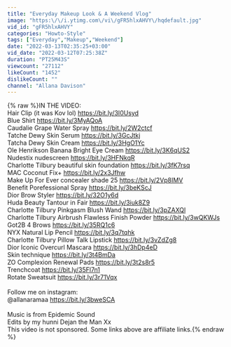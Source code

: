 ```yaml
---
title: "Everyday Makeup Look & A Weekend Vlog"
image: "https:\/\/i.ytimg.com\/vi\/gFR5hlxAHVY\/hqdefault.jpg"
vid_id: "gFR5hlxAHVY"
categories: "Howto-Style"
tags: ["Everyday","Makeup","Weekend"]
date: "2022-03-13T02:35:25+03:00"
vid_date: "2022-03-12T07:25:38Z"
duration: "PT25M43S"
viewcount: "27112"
likeCount: "1452"
dislikeCount: ""
channel: "Allana Davison"
---
```

{% raw %}IN THE VIDEO:<br />Hair Clip (it was Kov lol) <a rel="nofollow" target="blank" href="https://bit.ly/3I0Usyd">https://bit.ly/3I0Usyd</a><br />Blue Shirt <a rel="nofollow" target="blank" href="https://bit.ly/3MyAQoA">https://bit.ly/3MyAQoA</a><br />Caudalie Grape Water Spray <a rel="nofollow" target="blank" href="https://bit.ly/2W2ctcf">https://bit.ly/2W2ctcf</a><br />Tatche Dewy Skin Serum <a rel="nofollow" target="blank" href="https://bit.ly/3GcJtkj">https://bit.ly/3GcJtkj</a><br />Tatcha Dewy Skin Cream <a rel="nofollow" target="blank" href="https://bit.ly/3HgO1Yc">https://bit.ly/3HgO1Yc</a> <br />Ole Henrikson Banana Bright Eye Cream <a rel="nofollow" target="blank" href="https://bit.ly/3K6qUS2">https://bit.ly/3K6qUS2</a> <br />Nudestix nudescreen <a rel="nofollow" target="blank" href="https://bit.ly/3HFNkqR">https://bit.ly/3HFNkqR</a><br />Charlotte Tilbury beautiful skin foundation <a rel="nofollow" target="blank" href="https://bit.ly/3fK7rsq">https://bit.ly/3fK7rsq</a><br />MAC Coconut Fix+ <a rel="nofollow" target="blank" href="https://bit.ly/2x3Jfhw">https://bit.ly/2x3Jfhw</a><br />Make Up For Ever concealer shade 25 <a rel="nofollow" target="blank" href="https://bit.ly/2Vp8IMV">https://bit.ly/2Vp8IMV</a><br />Benefit Porefessional Spray <a rel="nofollow" target="blank" href="https://bit.ly/3beKScJ">https://bit.ly/3beKScJ</a><br />Dior Brow Styler <a rel="nofollow" target="blank" href="https://bit.ly/32O1y6d">https://bit.ly/32O1y6d</a><br />Huda Beauty Tantour in Fair <a rel="nofollow" target="blank" href="https://bit.ly/3iuk8Z9">https://bit.ly/3iuk8Z9</a><br />Charlotte Tilbury Pinkgasm Blush Wand <a rel="nofollow" target="blank" href="https://bit.ly/3pZAXQl">https://bit.ly/3pZAXQl</a><br />Charlotte Tilbury Airbrush Flawless Finish Powder <a rel="nofollow" target="blank" href="https://bit.ly/3wQKWJs">https://bit.ly/3wQKWJs</a><br />Got2B 4 Brows <a rel="nofollow" target="blank" href="https://bit.ly/35RQ1c6">https://bit.ly/35RQ1c6</a><br />NYX Natural Lip Pencil <a rel="nofollow" target="blank" href="https://bit.ly/3q7tqhk">https://bit.ly/3q7tqhk</a><br />Charlotte Tilbury Pillow Talk Lipstick <a rel="nofollow" target="blank" href="https://bit.ly/3vZdZg8">https://bit.ly/3vZdZg8</a><br />Dior Iconic Overcurl Mascara <a rel="nofollow" target="blank" href="https://bit.ly/3hDp4eD">https://bit.ly/3hDp4eD</a><br />Skin technique <a rel="nofollow" target="blank" href="https://bit.ly/3t4BmDa">https://bit.ly/3t4BmDa</a><br />ZO Complexion Renewal Pads <a rel="nofollow" target="blank" href="https://bit.ly/3t2s8r5">https://bit.ly/3t2s8r5</a><br />Trenchcoat <a rel="nofollow" target="blank" href="https://bit.ly/35Fl7n1">https://bit.ly/35Fl7n1</a><br />Rotate Sweatsuit <a rel="nofollow" target="blank" href="https://bit.ly/3r71Vqx">https://bit.ly/3r71Vqx</a><br /><br />Follow me on instagram: <br />@allanaramaa <a rel="nofollow" target="blank" href="https://bit.ly/3bweSCA">https://bit.ly/3bweSCA</a><br /><br />Music is from Epidemic Sound<br />Edits by my hunni Dejan the Man Xx<br />This video is not sponsored. Some links above are affiliate links.{% endraw %}
